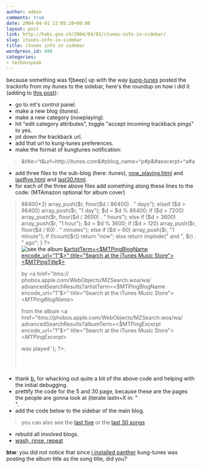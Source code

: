 ```yaml
---
author: admin
comments: true
date: 2004-04-01 22:05:28+00:00
layout: post
link: http://habi.gna.ch/2004/04/02/itunes-info-in-sidebar/
slug: itunes-info-in-sidebar
title: itunes info in sidebar
wordpress_id: 490
categories:
- technospeak
---
```


because something was f[beep] up with the way [kung-tunes](http://www.kung-foo.tv/itti.php) posted the trackinfo from my itunes to the sidebar, here's the roundup on how i did it (adding to [this post](http://habi.gna.ch/blog/archives/000129.html)):

- go to mt's control panel.
- make a new blog (itunes).
- make a new category (nowplaying).
- hit "edit category attributes", toggle "accept incoming trackback pings" to yes.
- jot down the trackback url.
- add that url to kung-tunes preferences.
- make the format of kungtunes notification: 

<blockquote>&title=^t&url=http://itunes.com&#pblog_name=^p#p&#aexcerpt=^a#a</blockquote>

- add three files to the sub-blog (here: itunes), [now_playing.html](http://habi.gna.ch/blog/itunes/now_playing.html) and [lastfive.html](http://habi.gna.ch/blog/itunes/lastfive.html) and [last30.html](http://habi.gna.ch/blog/itunes/last30.html).
- for each of the three above files add something along these lines to the code: (MTAmazon optional for album cover)

<blockquote><?php
function datediff($datestr)
{
  $r = array();
  $d = time() - strtotime($datestr);
  if ($d > 86400*2)
    array_push($r, floor($d / 86400) . " days");
  elseif ($d > 86400)
    array_push($r, "1 day");
  $d = $d % 86400;
  if ($d > 7200)
    array_push($r, floor($d / 3600) . " hours");
  else if ($d > 3600)
    array_push($r, "1 hour");
  $d = $d % 3600;
  if ($d > 120)
    array_push($r, floor($d / 60) . " minutes");
  else if ($d > 60)
    array_push($r, "1 minute");
  if (!count($r))
    return "now";
  else
    return implode(" and ", $r) . " ago";
}
?>
<MTPings category="nowplaying" lastn="1"><br/>
<MTAmazon search="[MTPingBlogName] [MTPingExcerpt]" 
line="music" lastn="1">
 <a href="<MTAmazonLink>">
  <img border="0" src="<MTAmazonSmallImage>" align="left" alt="see the album" />
 </a>
</MTAmazon>
 <a href="itms://phobos.apple.com/WebObjects/MZSearch.woa/
wa/advancedSearchResults?songTerm=<$MTPingTitle encode_url="1"$>&artistTerm=<$MTPingBlogName encode_url="1"$>" title="Search at the iTunes Music Store">
<$MTPingTitle$></a><br/>

by <a href="itms://
phobos.apple.com/WebObjects/MZSearch.woa/wa/
advancedSearchResults?artistTerm=<$MTPingBlogName encode_url="1"$>" 
title="Search at the iTunes Music Store"><$MTPingBlogName$></a><br/>

from the album <a href="itms://phobos.apple.com/WebObjects/MZSearch.woa/wa/
advancedSearchResults?albumTerm=<$MTPingExcerpt encode_url="1"$>" 
title="Search at the iTunes Music Store"><$MTPingExcerpt$></a><p/>

was played <? echo datediff('<$MTPingDate format="%Y-%m-%d %H:%M:%S"$>'); ?>.

<br />
</MTPings>
<br clear="all" /></blockquote>

- thank [b.](http://bernhardseefeld.ch/) for whacking out quite a bit of the above code and helping with the initial debugging.
- prettify the code for the 5 and 30 page, because these are the pages the people are gonna look at (iterate lastn=X in: "<MTPings category="nowplaying" lastn="1"><br/>".
- add the code below to the sidebar of the main blog. 

<blockquote><?php require_once("itunes/now_playing.html"); ?>
you can also see the <a href="http://habi.gna.ch/blog/itunes/lastfive.html" target="_blank">last five</a> or the <a href="http://habi.gna.ch/blog/itunes/last30.html" target="_blank">last 30 songs</a></blockquote>

- rebuild all involved blogs.
- [wash, rinse, repeat](http://www.google.com/search?q=wash,+rinse,+repeat&ie=UTF-8&oe=UTF-8)


**btw**: you did not notice that since [i installed panther](http://habi.gna.ch/blog/archives/000233.html) kung-tunes was posting the album title as the song title, did you?
